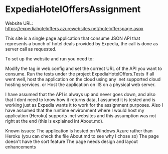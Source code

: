 # ExpediaHotelOffersAssignment

Website URL:
https://expediahoteloffers.azurewebsites.net/hotelofferspage.aspx

This site is a single page application that consume JSON API that represents a bunch of hotel deals provided by Expedia, the call is done as server call as requested.

To set up the website and run you need to:

  Modify the tag <HotelOffersAPIURL> in web.config and set the correct URL of the API you want to consume.
  Run the tests under the project ExpediaHotelOffers.Tests
  If all went well, host the application on the cloud using any .net supported cloud hosting services.
  or Host the application on IIS on a physical web server.

I have assumed that the API is always up and never goes down, and also that I dont need to know how it returns data, I assumed it is tested and is working just as Expedia wants it to work for the assignment purposes. Also I have assumed that the runtime environment where I would host my application (Heroku) supports .net websites and this assumption was not right at the end (this is explained int About.md).

Known issues:
  The application is hosted on Windows Azure rather than Heroku (you can check the file About.md to see why I chose so)
  The page doesn't have the sort feature
  The page needs design and layout enhancements
